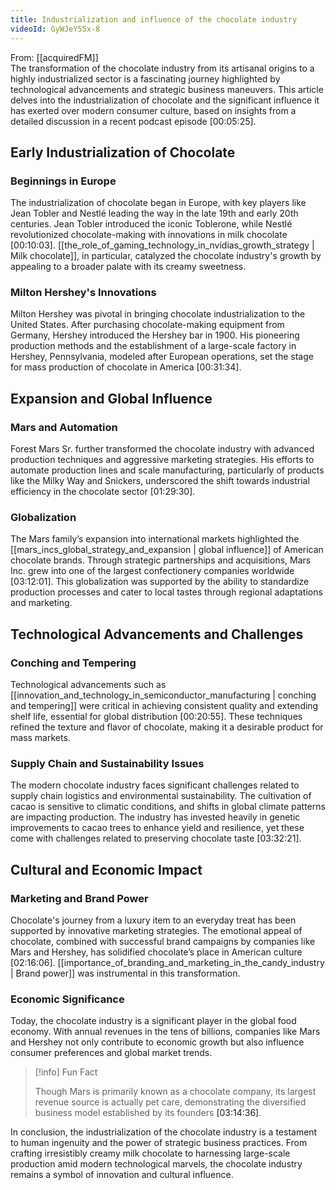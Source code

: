 ```yaml
---
title: Industrialization and influence of the chocolate industry
videoId: GyWJeY55x-8
---
```


From: [[acquiredFM]] <br/> 
The transformation of the chocolate industry from its artisanal origins to a highly industrialized sector is a fascinating journey highlighted by technological advancements and strategic business maneuvers. This article delves into the industrialization of chocolate and the significant influence it has exerted over modern consumer culture, based on insights from a detailed discussion in a recent podcast episode <a class="yt-timestamp" data-t="00:05:25">[00:05:25]</a>.

## Early Industrialization of Chocolate

### Beginnings in Europe

The industrialization of chocolate began in Europe, with key players like Jean Tobler and Nestlé leading the way in the late 19th and early 20th centuries. Jean Tobler introduced the iconic Toblerone, while Nestlé revolutionized chocolate-making with innovations in milk chocolate <a class="yt-timestamp" data-t="00:10:03">[00:10:03]</a>. [[the_role_of_gaming_technology_in_nvidias_growth_strategy | Milk chocolate]], in particular, catalyzed the chocolate industry's growth by appealing to a broader palate with its creamy sweetness.

### Milton Hershey's Innovations

Milton Hershey was pivotal in bringing chocolate industrialization to the United States. After purchasing chocolate-making equipment from Germany, Hershey introduced the Hershey bar in 1900. His pioneering production methods and the establishment of a large-scale factory in Hershey, Pennsylvania, modeled after European operations, set the stage for mass production of chocolate in America <a class="yt-timestamp" data-t="00:31:34">[00:31:34]</a>.

## Expansion and Global Influence

### Mars and Automation

Forest Mars Sr. further transformed the chocolate industry with advanced production techniques and aggressive marketing strategies. His efforts to automate production lines and scale manufacturing, particularly of products like the Milky Way and Snickers, underscored the shift towards industrial efficiency in the chocolate sector <a class="yt-timestamp" data-t="01:29:30">[01:29:30]</a>. 

### Globalization

The Mars family’s expansion into international markets highlighted the [[mars_incs_global_strategy_and_expansion | global influence]] of American chocolate brands. Through strategic partnerships and acquisitions, Mars Inc. grew into one of the largest confectionery companies worldwide <a class="yt-timestamp" data-t="03:12:01">[03:12:01]</a>. This globalization was supported by the ability to standardize production processes and cater to local tastes through regional adaptations and marketing.

## Technological Advancements and Challenges

### Conching and Tempering

Technological advancements such as [[innovation_and_technology_in_semiconductor_manufacturing | conching and tempering]] were critical in achieving consistent quality and extending shelf life, essential for global distribution <a class="yt-timestamp" data-t="00:20:55">[00:20:55]</a>. These techniques refined the texture and flavor of chocolate, making it a desirable product for mass markets.

### Supply Chain and Sustainability Issues

The modern chocolate industry faces significant challenges related to supply chain logistics and environmental sustainability. The cultivation of cacao is sensitive to climatic conditions, and shifts in global climate patterns are impacting production. The industry has invested heavily in genetic improvements to cacao trees to enhance yield and resilience, yet these come with challenges related to preserving chocolate taste <a class="yt-timestamp" data-t="03:32:21">[03:32:21]</a>.

## Cultural and Economic Impact

### Marketing and Brand Power

Chocolate's journey from a luxury item to an everyday treat has been supported by innovative marketing strategies. The emotional appeal of chocolate, combined with successful brand campaigns by companies like Mars and Hershey, has solidified chocolate’s place in American culture <a class="yt-timestamp" data-t="02:16:06">[02:16:06]</a>. [[importance_of_branding_and_marketing_in_the_candy_industry | Brand power]] was instrumental in this transformation.

### Economic Significance

Today, the chocolate industry is a significant player in the global food economy. With annual revenues in the tens of billions, companies like Mars and Hershey not only contribute to economic growth but also influence consumer preferences and global market trends.

> [!info] Fun Fact
> 
> Though Mars is primarily known as a chocolate company, its largest revenue source is actually pet care, demonstrating the diversified business model established by its founders <a class="yt-timestamp" data-t="03:14:36">[03:14:36]</a>.

In conclusion, the industrialization of the chocolate industry is a testament to human ingenuity and the power of strategic business practices. From crafting irresistibly creamy milk chocolate to harnessing large-scale production amid modern technological marvels, the chocolate industry remains a symbol of innovation and cultural influence.